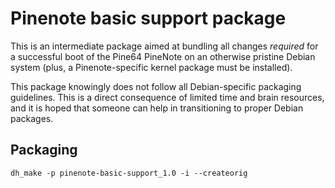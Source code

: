 # Pinenote basic support package

This is an intermediate package aimed at bundling all changes *required* for a
successful boot of the Pine64 PineNote on an otherwise pristine Debian system
(plus, a Pinenote-specific kernel package must be installed).

This package knowingly does not follow all Debian-specific packaging
guidelines. This is a direct consequence of limited time and brain resources,
and it is hoped that someone can help in transitioning to proper Debian
packages.

## Packaging

	dh_make -p pinenote-basic-support_1.0 -i --createorig
